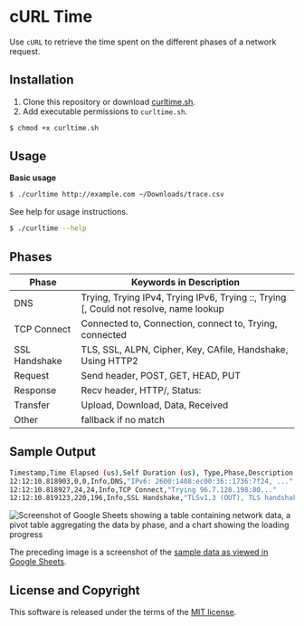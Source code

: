 # cURL Time
Use `cURL` to retrieve the time spent on the different phases of a network request.

## Installation

1. Clone this repository or download [curltime.sh](./curltime.sh).
2. Add executable permissions to `curltime.sh`.

```sh
$ chmod +x curltime.sh
```

## Usage

**Basic usage**
```sh
$ ./curltime http://example.com ~/Downloads/trace.csv
```

See help for usage instructions.
```sh
$ ./curltime --help
```


## Phases

| Phase         | Keywords in Description                                                               |
| ------------- | ------------------------------------------------------------------------------------- |
| DNS           | Trying, Trying IPv4, Trying IPv6, Trying ::, Trying [, Could not resolve, name lookup |
| TCP Connect   | Connected to, Connection, connect to, Trying, connected                               |
| SSL Handshake | TLS, SSL, ALPN, Cipher, Key, CAfile, Handshake, Using HTTP2                           |
| Request       | Send header, POST, GET, HEAD, PUT                                                     |
| Response      | Recv header, HTTP/, Status:                                                           |
| Transfer      | Upload, Download, Data, Received                                                      |
| Other         | fallback if no match                                                                  |

## Sample Output

```sh
Timestamp,Time Elapsed (us),Self Duration (us), Type,Phase,Description
12:12:10.818903,0,0,Info,DNS,"IPv6: 2600:1408:ec00:36::1736:7f24, ..."
12:12:10.818927,24,24,Info,TCP Connect,"Trying 96.7.128.198:80..."
12:12:10.819123,220,196,Info,SSL Handshake,"TLSv1.3 (OUT), TLS handshake, Client hello (1):"
```

![Screenshot of Google Sheets showing a table containing network data, a pivot table aggregating the data by phase, and a chart showing the loading progress](https://github.com/user-attachments/assets/f2eaf5e9-1780-41b9-8f55-da1cf0421bbe)

The preceding image is a screenshot of the [sample data as viewed in Google Sheets](https://docs.google.com/spreadsheets/d/1HwYeIzVMTOdoJCavkEWSJR_wl2m5rhLAWcdwSKQSetA/edit?usp=sharing).

## License and Copyright

This software is released under the terms of the [MIT license](https://github.com/kevinfarrugia/crux_csv/blob/main/LICENSE).
